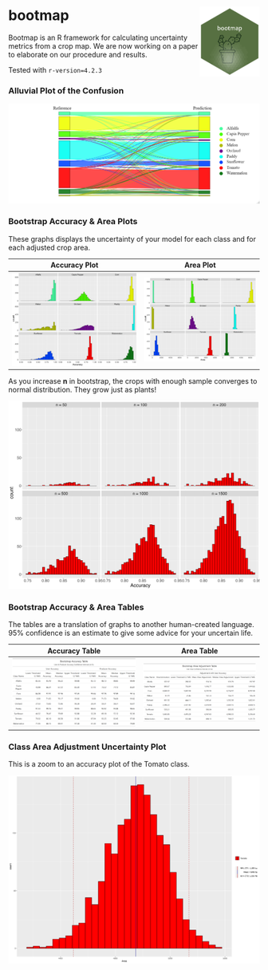# bootmap <a href='https://github.com/bkavlak/bootmap/blob/main/functions/bootmap-hexagon.R'><img src='visualizations/bootmap-15-hexagon.png' align="right" height="139" /></a>

Bootmap is an R framework for calculating uncertainty metrics from a crop map.
We are now working on a paper to elaborate on our procedure and results.

Tested with ```r-version=4.2.3```

### Alluvial Plot of the Confusion
<div align="center"><img src="visualizations/bootmap_alluvialplot_testdata_allclasses.png"></div>


### Bootstrap Accuracy & Area Plots

These graphs displays the uncertainty of your model for each class and for each adjusted crop area.

Accuracy Plot              |  Area Plot
:-------------------------:|:-------------------------:
![](visualizations/bootmap_accuracyhistogram_rep1500_allclasses.png)  |  ![](visualizations/bootmap_areahistogram_rep1500_allclasses.png)


As you increase **n** in bootstrap, the crops with enough sample converges to normal distribution. They grow just as plants!
<div align="center"><img src="visualizations/bootmap_accuracyhistogram_differentreps_tomato.png"></div>

### Bootstrap Accuracy & Area Tables

The tables are a translation of graphs to another human-created language. 95% confidence is an estimate to give some advice for your uncertain life. 

Accuracy Table              |  Area Table
:-------------------------:|:-------------------------:
![](visualizations/bootmap_accuracytable_rep1500_allclasses.png)  |  ![](visualizations/bootmap_areatable_rep1500_allclasses.png)

### Class Area Adjustment Uncertainty Plot

This is a zoom to an accuracy plot of the Tomato class.

<div align="center"><img src="visualizations/single-class/bootmap_areahistogram_rep1500_Tomato.png"></div>
